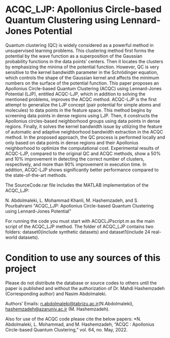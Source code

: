 # ACQC_LJP: Apollonius Circle-based Quantum Clustering using Lennard-Jones Potential

Quantum clustering (QC) is widely considered as a powerful method in unsupervised learning problems. This clustering method first forms the potential by the wave function as a superposition of the Gaussian probability functions in the data points’ centers. Then it locates the clusters by emphasizing the minima of the potential function. However, QC is very sensitive to the kernel bandwidth parameter in the Schrödinger equation, which controls the shape of the Gaussian kernel and affects the minimum numbers on the surface of the potential function. This paper proposes an Apollonius Circle-based Quantum Clustering (ACQC) using Lennard-Jones Potential (LJP), entitled ACQC-LJP, which in addition to solving the mentioned problems, improves the ACQC method. ACQC-LJP is the first attempt to generalize the LJP concept (pair potential for simple atoms and molecules) to data points in the feature space. This method begins by screening data points in dense regions using LJP. Then, it constructs the Apollonius circles-based neighborhood groups using data points in dense regions. Finally, it solves the kernel bandwidth issue by utilizing the feature of automatic and adaptive neighborhood bandwidth extraction in the ACQC method. In the proposed approach, the QC process is performed locally and only based on data points in dense regions and their Apollonius neighborhood to optimize the computational cost. Experimental results of ACQC-LJP, compared to the original QC and ACQC methods, show a 50% and 10% improvement in detecting the correct number of clusters, respectively, and more than 90% improvement in execution time. In addition, ACQC-LJP shows significantly better performance compared to the state-of-the-art methods.



The SourceCode.rar file includes the MATLAB implementation of the ACQC_LJP:

N. Abdolmaleki, L. Mohammad Khanli, M. Hashemzadeh, and  S. Pourbahrami "ACQC_LJP: Apollonius Circle-based Quantum Clustering using Lennard-Jones Potential"

For running the code you must start with ACQCLJPscript.m as the main script of the ACQC_LJP method.
The folder of ACQC_LJP contains two folders: dataset0(include synthetic datasets) and dataset1(include 24 real-world datasets).




# Condition to use any sources of this project
Please do not distribute the database or source codes to others until the paper is published and without the authorization of Dr. Mahdi Hashemzadeh (Corresponding author) and Nasim Abdolmaleki.

Authors’ Emails: n.abdolmaleki@tabrizu.ac.ir(N.Abdolmaleki), hashemzadeh@azaruniv.ac.ir (M. Hashemzadeh).

Also for use of the ACQC code please cite the below papers:
*N. Abdolmaleki, L. Mohammad, and M. Hashemzadeh, “ACQC : Apollonius Circle-based Quantum Clustering,” vol. 64, no. May, 2022.
